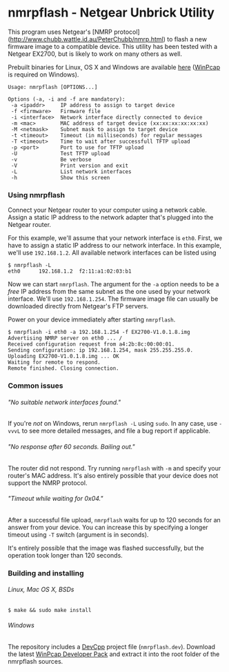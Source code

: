 nmrpflash - Netgear Unbrick Utility
====================================

This program uses Netgear's [NMRP protocol]
(http://www.chubb.wattle.id.au/PeterChubb/nmrp.html)
to flash a new firmware image to a compatible device. This utility has been
tested with a Netgear EX2700, but is likely to work on many others as well.

Prebuilt binaries for Linux, OS X and Windows are available
[here](https://github.com/jclehner/nmrpflash/releases)
([WinPcap](https://www.winpcap.org/install/default.htm) is required on Windows).

````
Usage: nmrpflash [OPTIONS...]

Options (-a, -i and -f are mandatory):
 -a <ipaddr>     IP address to assign to target device
 -f <firmware>   Firmware file
 -i <interface>  Network interface directly connected to device
 -m <mac>        MAC address of target device (xx:xx:xx:xx:xx:xx)
 -M <netmask>    Subnet mask to assign to target device
 -t <timeout>    Timeout (in milliseconds) for regular messages
 -T <timeout>    Time to wait after successfull TFTP upload
 -p <port>       Port to use for TFTP upload
 -U              Test TFTP upload
 -v              Be verbose
 -V              Print version and exit
 -L              List network interfaces
 -h              Show this screen
````

### Using nmrpflash

Connect your Netgear router to your computer using a network cable.
Assign a static IP address to the network adapter that's plugged into
the Netgear router.

For this example, we'll assume that your network interface is `eth0`.
First, we have to assign a static IP address to our network interface.
In this example, we'll use `192.168.1.2`. All available network interfaces
can be listed using

````
$ nmrpflash -L
eth0      192.168.1.2  f2:11:a1:02:03:b1
````

Now we can start `nmrpflash`. The argument for the `-a` option needs
to be a *free* IP address from the same subnet as the one used by your
network interface. We'll use `192.168.1.254`. The firmware image file
can usually be downloaded directly from Netgear's FTP servers.

Power on your device immediately after starting `nmrpflash`.

````
$ nmrpflash -i eth0 -a 192.168.1.254 -f EX2700-V1.0.1.8.img
Advertising NMRP server on eth0 ... /
Received configuration request from a4:2b:8c:00:00:01.
Sending configuration: ip 192.168.1.254, mask 255.255.255.0.
Uploading EX2700-V1.0.1.8.img ... OK
Waiting for remote to respond.
Remote finished. Closing connection.
````

### Common issues
###### "No suitable network interfaces found."

If you're *not* on Windows, rerun `nmrpflash -L` using `sudo`. In any case,
use `-vvvL` to see more detailed messages, and file a bug report if applicable.

###### "No response after 60 seconds. Bailing out."

The router did not respond. Try running `nmrpflash` with `-m` and specify
your router's MAC address. It's also entirely possible that your device does
not support the NMRP protocol.

###### "Timeout while waiting for 0x04."

After a successful file upload, `nmrpflash` waits for up to 120 seconds for an
answer from your device. You can increase this by specifying a longer timeout
using `-T` switch (argument is in seconds).

It's entirely possible that the image was flashed successfully, but the
operation took longer than 120 seconds.

### Building and installing
###### Linux, Mac OS X, BSDs

````
$ make && sudo make install
````

###### Windows

The repository includes a
[DevCpp](http://sourceforge.net/projects/orwelldevcpp/)
project file (`nmrpflash.dev`). Download the latest
[WinPcap Developer Pack](https://www.winpcap.org/devel.htm)
and extract it into the root folder of the nmrpflash sources.

